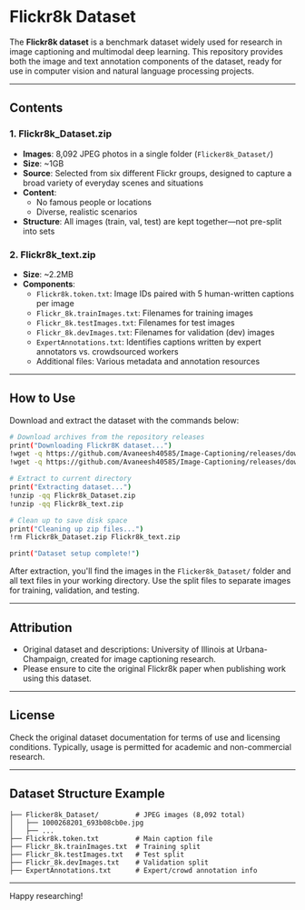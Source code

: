 # Flickr8k Dataset

The **Flickr8k dataset** is a benchmark dataset widely used for research in image captioning and multimodal deep learning. This repository provides both the image and text annotation components of the dataset, ready for use in computer vision and natural language processing projects.

---

## Contents

### 1. Flickr8k_Dataset.zip

- **Images**: 8,092 JPEG photos in a single folder (`Flicker8k_Dataset/`)
- **Size**: ~1GB
- **Source**: Selected from six different Flickr groups, designed to capture a broad variety of everyday scenes and situations
- **Content**:
  - No famous people or locations
  - Diverse, realistic scenarios
- **Structure**: All images (train, val, test) are kept together—not pre-split into sets

### 2. Flickr8k_text.zip

- **Size**: ~2.2MB
- **Components**:
  - `Flickr8k.token.txt`: Image IDs paired with 5 human-written captions per image
  - `Flickr_8k.trainImages.txt`: Filenames for training images
  - `Flickr_8k.testImages.txt`: Filenames for test images
  - `Flickr_8k.devImages.txt`: Filenames for validation (dev) images
  - `ExpertAnnotations.txt`: Identifies captions written by expert annotators vs. crowdsourced workers
  - Additional files: Various metadata and annotation resources

---

## How to Use

Download and extract the dataset with the commands below:

```bash
# Download archives from the repository releases
print("Downloading Flickr8K dataset...")
!wget -q https://github.com/Avaneesh40585/Image-Captioning/releases/download/dataset/Flickr8k_Dataset.zip  # Images
!wget -q https://github.com/Avaneesh40585/Image-Captioning/releases/download/dataset/Flickr8k_text.zip     # Text annotations

# Extract to current directory
print("Extracting dataset...")
!unzip -qq Flickr8k_Dataset.zip
!unzip -qq Flickr8k_text.zip

# Clean up to save disk space
print("Cleaning up zip files...")
!rm Flickr8k_Dataset.zip Flickr8k_text.zip

print("Dataset setup complete!")
```


After extraction, you'll find the images in the `Flicker8k_Dataset/` folder and all text files in your working directory. Use the split files to separate images for training, validation, and testing.

---

## Attribution

- Original dataset and descriptions: University of Illinois at Urbana-Champaign, created for image captioning research.
- Please ensure to cite the original Flickr8k paper when publishing work using this dataset.

---

## License

Check the original dataset documentation for terms of use and licensing conditions. Typically, usage is permitted for academic and non-commercial research.

---

## Dataset Structure Example

```
├── Flicker8k_Dataset/         # JPEG images (8,092 total)
│   ├── 1000268201_693b08cb0e.jpg
│   ├── ...
├── Flickr8k.token.txt         # Main caption file
├── Flickr_8k.trainImages.txt  # Training split
├── Flickr_8k.testImages.txt   # Test split
├── Flickr_8k.devImages.txt    # Validation split
├── ExpertAnnotations.txt      # Expert/crowd annotation info
```

---

Happy researching!
